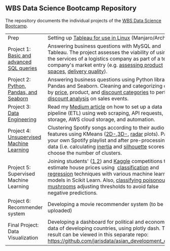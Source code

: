 ## WBS Data Science Bootcamp Repository

The repository documents the individual projects of the [WBS Data Science Bootcamp](https://www.wbscodingschool.com/data-science-bootcamp/).

<table><tbody><tr><td>Prep</td><td>Setting up <a href="https://github.com/jarisdata/Data_Science_Bootcamp/blob/main/Tableau_in_Linux.md">Tableau for use in Linux</a> (Manjaro/Arch)</td></tr><tr><td>Project 1: <a href="https://github.com/jarisdata/Data_Science_Bootcamp/blob/main/Project_1/Project%201%20-%20Magist%20-SQL.sql">Basic and advanced SQL queries</a></td><td>Answering business questions with MySQL and Tableau. The project assesses the viability of using the services of a logistics company as part of a tech company's market entry (e.g. <a href="https://github.com/jarisdata/Data_Science_Bootcamp/blob/main/Project_1/project1_product_space.png">assessing product spaces</a>, <a href="https://github.com/jarisdata/Data_Science_Bootcamp/blob/main/Project_1/project1_geospatial_deliverytime.png">delivery quality</a>). &nbsp;</td></tr><tr><td>Project 2: <a href="https://colab.research.google.com/drive/1K0nn3ABxKaPJ0jBRpSPbDoqC4XFU25W3?usp=share_link">Python, Pandas, and Seaborn</a></td><td>Answering business questions using Python libraries Pandas and Seaborn. Cleaning and categorizing data by <a href="https://github.com/jarisdata/Data_Science_Bootcamp/blob/main/Project_2/price_categories.png">price</a>, product, and <a href="https://github.com/jarisdata/Data_Science_Bootcamp/blob/main/Project_2/discount_effectiveness.png">discount categories</a> to perform <a href="https://github.com/jarisdata/Data_Science_Bootcamp/blob/main/Project_2/weekly_revenues_by_discount.png">discount analysis</a> on sales events.&nbsp;</td></tr><tr><td>Project 3: <a href="https://github.com/jarisdata/Data_Science_Bootcamp/blob/main/Project_3/Project_3_data_engineering.ipynb">Data Engineering</a></td><td>Read my <a href="https://medium.com/@jarisdata/how-to-set-up-a-simple-data-pipeline-etl-with-python-and-sql-586af0e75ad1">Medium article</a> on how to set up a data pipeline (ETL) using web scraping, API requests, SQL storage, AWS cloud storage, and automation.</td></tr><tr><td>Project 4: <a href="https://github.com/jarisdata/Data_Science_Bootcamp/blob/main/Project_4/clustering_songs.ipynb">Unsupervised Machine Learning</a></td><td>Clustering Spotify songs according to their audio features using KMeans (<a href="https://github.com/jarisdata/Data_Science_Bootcamp/blob/main/Project_4/images/Screenshot%20from%202023-01-26%2015-12-52.png">2D-</a>,<a href="https://github.com/jarisdata/Data_Science_Bootcamp/blob/main/Project_4/images/Screenshot%20from%202023-01-26%2015-12-13.png">3D-</a>, <a href="https://github.com/jarisdata/Data_Science_Bootcamp/blob/main/Project_4/images/Screenshot%20from%202023-01-26%2015-22-07.png">radar</a> plots). Paste your own Spotify playlist and after pre-processing data (i.e. calculating <a href="https://github.com/jarisdata/Data_Science_Bootcamp/blob/main/Project_4/images/Screenshot%20from%202023-01-26%2011-58-14.png">inertia</a> and <a href="https://github.com/jarisdata/Data_Science_Bootcamp/blob/main/Project_4/images/Screenshot%20from%202023-01-26%2015-23-36.png">silhouette</a> scores) choose the number of clusters.</td></tr><tr><td>Project 5: Supervised Machine Learning</td><td>Joining students' (<a href="https://github.com/jarisdata/Data_Science_Bootcamp/blob/main/Project_5/images/house_price_classification.png">1</a>,<a href="https://github.com/jarisdata/Data_Science_Bootcamp/blob/main/Project_5/images/mushroom_competition.png">2</a>) and <a href="https://github.com/jarisdata/Data_Science_Bootcamp/blob/main/Project_5/images/KAGGLE_house_price_regression.png">Kaggle</a> competitions to estimate house prices using &nbsp;<a href="https://github.com/jarisdata/Data_Science_Bootcamp/blob/main/Project_5/supervised_ML_classification_competition_final.ipynb">classification</a> and <a href="https://github.com/jarisdata/Data_Science_Bootcamp/blob/main/Project_5/kaggle_AMES_supervised_ML_regression_upload.ipynb">regression</a> techniques with various machine learning models in Scikit Learn. Also, <a href="https://github.com/jarisdata/Data_Science_Bootcamp/blob/main/Project_5/Mushroom_competition_upload.ipynb">classifying poisonous mushrooms</a> adjusting thresholds to avoid false negative predictions.</td></tr><tr><td>Project 6: Recommender system</td><td>Developing a movie recommender system (to be uploaded)</td></tr><tr><td>Final Project: Data Visualization</td><td>Developing a dashboard for political and economic data of developing countries, using plotly dash. The result can be viewed in this separate repo: <a href="https://github.com/jarisdata/asian_development_data/">https://github.com/jarisdata/asian_development_data/</a>&nbsp;</td></tr></tbody></table>

